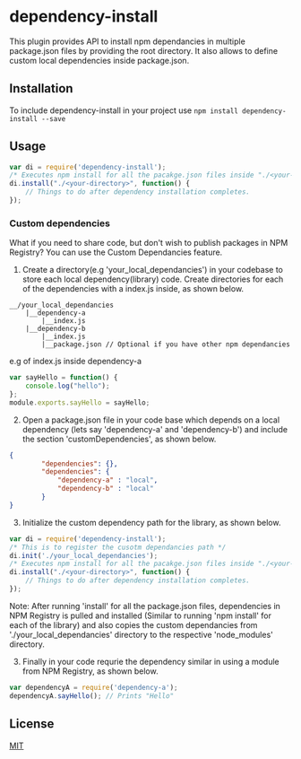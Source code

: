 # dependency-install
This plugin provides API to install npm dependancies in multiple package.json files by providing the root directory. It also allows to define custom local dependencies inside package.json.

## Installation
To include dependency-install in your project use
`npm install dependency-install --save`

## Usage
```javascript
var di = require('dependency-install');
/* Executes npm install for all the pacakge.json files inside "./<your-directory>" */
di.install("./<your-directory>", function() {
    // Things to do after dependency installation completes.
});
```

### Custom dependencies
What if you need to share code, but don't wish to publish packages in NPM Registry?
You can use the Custom Dependancies feature.

1) Create a directory(e.g 'your_local_dependancies') in your codebase to store each local dependency(library) code. Create directories for each of the dependencies with a index.js inside, as shown below.

```
__/your_local_dependancies
    |__dependency-a
        |__index.js
    |__dependency-b
        |__index.js   
        |__package.json // Optional if you have other npm dependancies
```

e.g of index.js inside dependency-a
```javascript
var sayHello = function() {
	console.log("hello");
};
module.exports.sayHello = sayHello;
```

2) Open a package.json file in your code base which depends on a local dependency (lets say 'dependency-a' and 'dependency-b') and include the section 'customDependencies', as shown below.
```json
{
        "dependencies": {},
        "dependencies": {
            "dependency-a" : "local",
            "dependency-b" : "local"
        }
}
```

3) Initialize the custom dependency path for the library, as shown below.

```javascript
var di = require('dependency-install');
/* This is to register the cusotm dependancies path */
di.init('./your_local_dependancies');
/* Executes npm install for all the pacakge.json files inside "./<your-directory>" */
di.install("./<your-directory>", function() {
    // Things to do after dependency installation completes.
});
```
Note: After running 'install' for all the package.json files, dependencies in NPM Registry is pulled and installed (Similar to running 'npm install' for each of the library) and also copies the custom dependancies from './your_local_dependancies' directory to the respective 'node_modules' directory.


3) Finally in your code requrie the dependency similar in using a module from NPM Registry, as shown below.

```javascript
var dependencyA = require('dependency-a');
dependencyA.sayHello(); // Prints "Hello"
```

## License

  [MIT](LICENSE)
